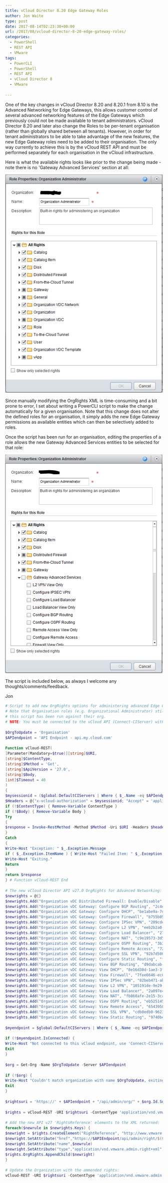 ```yaml
---
title: vCloud Director 8.20 Edge Gateway Roles
author: Jon Waite
type: post
date: 2017-08-14T02:23:30+00:00
url: /2017/08/vcloud-director-8-20-edge-gateway-roles/
categories:
  - PowerShell
  - REST API
  - VMware
tags:
  - PowerCLI
  - PowerShell
  - REST API
  - vCloud Director 8
  - VMware

---
```

One of the key changes in vCloud Director 8.20 and 8.20.1 from 8.10 is the Advanced Networking for Edge Gateways, this allows customer control of several advanced networking features of the Edge Gateways which previously could not be made available to tenant administrators. vCloud Director 8.20 and later also change the Roles to be per-tenant organisation (rather than globally shared between all tenants). However, in order for tenant administrators to be able to take advantage of the new features, the new Edge Gateway roles need to be added to their organisation. The only way currently to achieve this is by the vCloud REST API and must be performed separately for each organisation in the vCloud infrastructure.

Here is what the available rights looks like prior to the change being made - note there is no 'Gateway Advanced Services' section at all:

![Edge Gateway rights prior to change](edgerights-before.png)

Since manually modifying the OrgRights XML is time-consuming and a bit prone to error, I set about writing a PowerCLI script to make the change automatically for a given organisation. Note that this change does not alter the defined roles for an organisation, it simply adds the new Edge Gateway permissions as available entities which can then be selectively added to roles.

Once the script has been run for an organisation, editing the properties of a role allows the new Gateway Advanced Services entities to be selected for that role:

![Edge Gateway rights after the change](edgerights-after.png)

The script is included below, as always I welcome any thoughts/comments/feedback.

Jon

```powershell
# Script to add new OrgRights options for administering advanced Edge Gateway to a vCloud Director organisation.
# Note that Organisation roles (e.g. Organizational Administrator) still need to be edited to add these rights once
# this script has been run against their org.
# NOTE: You must be connected to the vCloud API (Connect-CIServer) with a System administrative user prior to running the script for this to work.

$OrgToUpdate = 'Organisation'
$APIendpoint = 'API Endpoint - api.my.cloud.com'

Function vCloud-REST(
[Parameter(Mandatory=$true)][string]$URI,
[string]$ContentType,
[string]$Method = 'Get',
[string]$ApiVersion = '27.0',
[string]$Body,
[int]$Timeout = 40
)
{
$mysessionid = ($global:DefaultCIServers | Where { $_.Name -eq $APIendpoint }).SessionId
$Headers = @{"x-vcloud-authorization" = $mysessionid; "Accept" = 'application/*+xml;version=' + $ApiVersion}
if (!$ContentType) { Remove-Variable ContentType }
if (!$Body) { Remove-Variable Body }
Try
{
$response = Invoke-RestMethod -Method $Method -Uri $URI -Headers $headers -Body $Body -ContentType $ContentType -TimeoutSec $Timeout
}
Catch
{
Write-Host "Exception: " $_.Exception.Message
if ( $_.Exception.ItemName ) { Write-Host "Failed Item: " $_.Exception.ItemName }
Write-Host "Exiting."
Return
}
return $response
} # Function vCloud-REST End

# The new vCloud Director API v27.0 OrgRights for Advanced Networking:
$newrights = @{}
$newrights.Add("Organization vDC Distributed Firewall: Enable/Disable", "a100f6a0-2c81-3b61-90c3-c4dbd721b3a8")
$newrights.Add("Organization vDC Gateway: Configure BGP Routing", "2c4eb5ac-15f5-33f0-8b4a-680b3a1d3707")
$newrights.Add("Organization vDC Gateway: Configure DHCP", "be1abe9a-7ddc-38f6-bdf3-94affb01e46b")
$newrights.Add("Organization vDC Gateway: Configure Firewall", "b755b050-772e-3c9c-9197-111c286f563d")
$newrights.Add("Organization vDC Gateway: Configure IPSec VPN", "209cde55-55db-33f1-8357-b27bba6898ed")
$newrights.Add("Organization vDC Gateway: Configure L2 VPN", "eeb2b2a0-33a1-36d4-a121-6547ad992d59")
$newrights.Add("Organization vDC Gateway: Configure Load Balancer", "27be9828-4ce4-353e-8f68-5cd69260d94c")
$newrights.Add("Organization vDC Gateway: Configure NAT", "c9e19573-3d54-3d4a-98f2-f56e446a8ef9")
$newrights.Add("Organization vDC Gateway: Configure OSPF Routing", "3b337aef-42a8-3ed1-8616-341152bc5790")
$newrights.Add("Organization vDC Gateway: Configure Remote Access", "72c5e652-c8d7-3f19-ab83-283d30cb679f")
$newrights.Add("Organization vDC Gateway: Configure SSL VPN", "92b7d500-6bb6-3176-b9eb-d1fda4ce444d")
$newrights.Add("Organization vDC Gateway: Configure Static Routing", "f72af304-97b0-379e-9d6d-68eb89bdc6cf")
$newrights.Add("Organization vDC Gateway: View BGP Routing", "d9dabcab-579e-33c5-807b-dc9232bf7eff")
$newrights.Add("Organization vDC Gateway: View DHCP", "8e16d30d-1ae3-3fff-8d4b-64c342b186a9")
$newrights.Add("Organization vDC Gateway: View Firewall", "7fee6646-ec0c-34c9-9585-aff6f4d92473")
$newrights.Add("Organization vDC Gateway: View IPSec VPN", "82beb471-ab7f-3e2b-a615-136ba6645525")
$newrights.Add("Organization vDC Gateway: View L2 VPN", "105191de-9e29-3495-a917-05fcb5ec1ad0")
$newrights.Add("Organization vDC Gateway: View Load Balancer", "2a097e48-f4c4-3714-8b24-552b2d573754")
$newrights.Add("Organization vDC Gateway: View NAT", "fb860afe-2e15-3ca9-96d8-4435d1447732")
$newrights.Add("Organization vDC Gateway: View OSPF Routing", "eb525145-08e5-3934-91ef-ec80837c9177")
$newrights.Add("Organization vDC Gateway: View Remote Access", "65439584-6aad-3c2c-916f-794099ee85bf")
$newrights.Add("Organization vDC Gateway: View SSL VPN", "cdb0edb0-9623-30a8-89de-b133db7cfeab")
$newrights.Add("Organization vDC Gateway: View Static Routing", "9740be24-4dd7-373c-9237-91896338c11e")

$myendpoint = $global:DefaultCIServers | Where { $_.Name -eq $APIendpoint }

if (!$myendpoint.IsConnected) {
Write-Host "Not connected to this vCloud endpoint, use 'Connect-CIServer' before running this script."
Exit
}

$org = Get-Org -Name $OrgToUpdate -Server $APIendpoint

if (!$org) {
Write-Host "Couldn't match organization with name $OrgToUpdate, exiting."
Exit
}

$rightsuri = 'https://' + $APIendpoint + "/api/admin/org/" + $org.Id.Substring($org.Id.LastIndexOf(':')+1) + "/rights"

$rights = vCloud-REST -URI $rightsuri -ContentType 'application/vnd.vmware.admin.org.rights+xml' -Method 'Get' -ApiVersion '27.0'

# Add the new API v27 'RightsReference' elements to the XML returned:
foreach($newrule in $newrights.Keys) {
$newright = $rights.CreateElement("RightReference", "http://www.vmware.com/vcloud/v1.5")
$newright.SetAttribute("href","https://$APIEndpoint/api/admin/right/$($newrights.Item($newrule))")
$newright.SetAttribute("name",$newrule)
$newright.SetAttribute("type","application/vnd.vmware.admin.right+xml")
$rights.OrgRights.AppendChild($newright)
}

# Update the Organization with the ammended rights:
vCloud-REST -URI $rightsuri -ContentType 'application/vnd.vmware.admin.org.rights+xml' -Body $rights.InnerXml -Method 'Put' -ApiVersion '27.0'
```